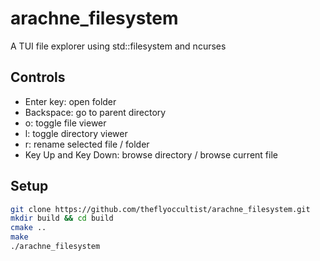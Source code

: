 # arachne_filesystem
A TUI file explorer using std::filesystem and ncurses

## Controls

- Enter key: open folder
- Backspace: go to parent directory
- o: toggle file viewer
- l: toggle directory viewer
- r: rename selected file / folder
- Key Up and Key Down: browse directory / browse current file

## Setup

```bash
git clone https://github.com/theflyoccultist/arachne_filesystem.git
mkdir build && cd build
cmake ..
make
./arachne_filesystem
```

